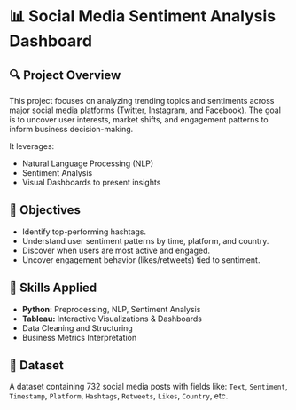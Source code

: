 # 📊 Social Media Sentiment Analysis Dashboard

## 🔍 Project Overview

This project focuses on analyzing trending topics and sentiments across major social media platforms (Twitter, Instagram, and Facebook). The goal is to uncover user interests, market shifts, and engagement patterns to inform business decision-making.

It leverages:

* Natural Language Processing (NLP)
* Sentiment Analysis
* Visual Dashboards to present insights

## 🎯 Objectives

* Identify top-performing hashtags.
* Understand user sentiment patterns by time, platform, and country.
* Discover when users are most active and engaged.
* Uncover engagement behavior (likes/retweets) tied to sentiment.

## 🧠 Skills Applied

* **Python:** Preprocessing, NLP, Sentiment Analysis
* **Tableau:** Interactive Visualizations & Dashboards
* Data Cleaning and Structuring
* Business Metrics Interpretation

## 📁 Dataset

A dataset containing 732 social media posts with fields like:
`Text`, `Sentiment`, `Timestamp`, `Platform`, `Hashtags`, `Retweets`, `Likes`, `Country`, etc.
